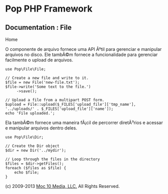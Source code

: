 Pop PHP Framework
=================

Documentation : File
--------------------

Home

O componente de arquivo fornece uma API Ãºtil para gerenciar e manipular
arquivos no disco. Ele tambÃ©m fornece a funcionalidade para gerenciar
facilmente o upload de arquivos.

    use Pop\File\File;

    // Create a new file and write to it.
    $file = new File('new-file.txt');
    $file->write('Some text to the file.')
         ->save();

    // Upload a file from a multipart POST form.
    $upload = File::upload($_FILES['upload_file']['tmp_name'], '../uploads/' . $_FILES['upload_file']['name']);
    echo 'File uploaded.';

Ela tambÃ©m fornece uma maneira fÃ¡cil de percorrer diretÃ³rios e
acessar e manipular arquivos dentro deles.

    use Pop\File\Dir;

    // Create the Dir object
    $dir = new Dir('../mydir');

    // Loop through the files in the directory
    $files = $dir->getFiles();
    foreach ($files as $file) {
        echo $file;
    }

\(c) 2009-2013 [Moc 10 Media, LLC.](http://www.moc10media.com) All
Rights Reserved.
